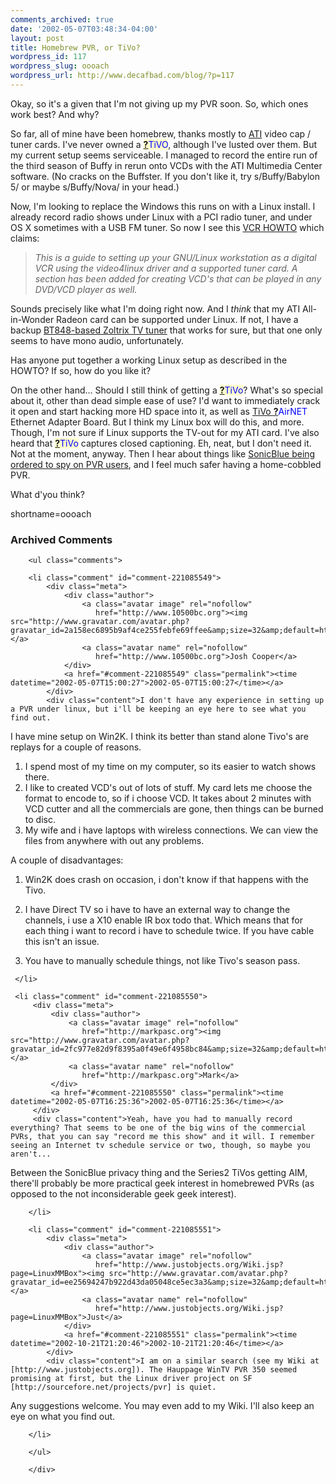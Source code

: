 ```yaml
---
comments_archived: true
date: '2002-05-07T03:48:34-04:00'
layout: post
title: Homebrew PVR, or TiVo?
wordpress_id: 117
wordpress_slug: oooach
wordpress_url: http://www.decafbad.com/blog/?p=117
---
```

<p>Okay, so it's a given that I'm not giving up my PVR soon.  So, which ones work best?  And why?</p>
<p>So far, all of mine have been homebrew, thanks mostly to <a href="http://www.ati.com">ATI</a> video cap / tuner cards.  I've never owned a <span style='background : #FFFFCE;'><a href="http://www.decafbad.com/twiki/bin/edit/Main/TiVO?topicparent=Main.FilterData"><b>?</b></a><font color="#0000FF">TiVO</font></span>, although I've lusted over them.  But my current setup seems serviceable.  I managed to record the entire run of the third season of Buffy in rerun onto VCDs with the ATI Multimedia Center software.  (No cracks on the Buffster.  If you don't like it, try s/Buffy/Babylon 5/ or maybe s/Buffy/Nova/ in your head.)</p>
<p>Now, I'm looking to replace the Windows this runs on with a Linux install.  I already record radio shows under Linux with a PCI radio tuner, and under OS X sometimes with a USB FM tuner.  So now I see this <a href="http://www.tldp.org/HOWTO/VCR-HOWTO.html">VCR HOWTO</a> which claims:<blockquote><i> This is a guide to setting up your GNU/Linux workstation as a digital VCR using the video4linux driver and a supported tuner card. A section has been added for creating VCD's that can be played in any DVD/VCD player as well.</i></blockquote>Sounds precisely like what I'm doing right now.  And I <i>think</i> that my ATI All-in-Wonder Radeon card can be supported under Linux.  If not, I have a backup <a href="http://www.zoltrix-int.com/products/video/8MMZXGENIE.htm">BT848-based Zoltrix TV tuner</a> that works for sure, but that one only seems to have mono audio, unfortunately.</p>
<p>Has anyone put together a working Linux setup as described in the HOWTO?  If so, how do you like it?</p>
<p>On the other hand...  Should I still think of getting a <span style='background : #FFFFCE;'><a href="http://www.decafbad.com/twiki/bin/edit/Main/TiVo?topicparent=Main.FilterData"><b>?</b></a><font color="#0000FF">TiVo</font></span>?  What's so special about it, other than dead simple ease of use?  I'd want to immediately crack it open and start hacking more HD space into it, as well as <a href="http://www.9thtee.com/tivoairnet.htm">TiVo <span style='background : #FFFFCE;'><a href="http://www.decafbad.com/twiki/bin/edit/Main/AirNET?topicparent=Main.FilterData"><b>?</b></a><font color="#0000FF">AirNET</font></span> Ethernet Adapter Board</a>.  But I think my Linux box will do this, and more.  Though, I'm not sure if Linux supports the TV-out for my ATI card.  I've also heard that <span style='background : #FFFFCE;'><a href="http://www.decafbad.com/twiki/bin/edit/Main/TiVo?topicparent=Main.FilterData"><b>?</b></a><font color="#0000FF">TiVo</font></span> captures closed captioning.  Eh, neat, but I don't need it.  Not at the moment, anyway.  Then I hear about things like <a href="http://www.google.com/search?hl=en&amp;q=sonicblue+spy">SonicBlue being ordered to spy on PVR users</a>, and I feel much safer having a home-cobbled PVR.</p>
<p>What d'you think?</p>
<!--more-->
shortname=oooach

<div id="comments" class="comments archived-comments">
            <h3>Archived Comments</h3>
            
        <ul class="comments">
            
        <li class="comment" id="comment-221085549">
            <div class="meta">
                <div class="author">
                    <a class="avatar image" rel="nofollow" 
                       href="http://www.10500bc.org"><img src="http://www.gravatar.com/avatar.php?gravatar_id=2a158ec6895b9af4ce255febfe69ffee&amp;size=32&amp;default=http://mediacdn.disqus.com/1320279820/images/noavatar32.png"/></a>
                    <a class="avatar name" rel="nofollow" 
                       href="http://www.10500bc.org">Josh Cooper</a>
                </div>
                <a href="#comment-221085549" class="permalink"><time datetime="2002-05-07T15:00:27">2002-05-07T15:00:27</time></a>
            </div>
            <div class="content">I don't have any experience in setting up a PVR under linux, but i'll be keeping an eye here to see what you find out.

I have mine setup on Win2K. I think its better than stand alone Tivo's are replays for a couple of reasons.
1. I spend most of my time on my computer, so its easier to watch shows there.
2. I like to created VCD's out of lots of stuff. My card lets me choose the format to encode to, so if i choose VCD. It takes about 2 minutes with VCD cutter and all the commercials are gone, then things can be burned to disc.
3. My wife and i have laptops with wireless connections. We can view the files from anywhere with out any problems.

A couple of disadvantages:
1. Win2K does crash on occasion, i don't know if that happens with the Tivo.
2. I have Direct TV so i have to have an external way to change the channels, i use a X10 enable IR box todo that. Which means that for each thing i want to record i have to schedule twice. If you have cable this isn't an issue.
3. You have to manually schedule things, not like Tivo's season pass.</div>
            
        </li>
    
        <li class="comment" id="comment-221085550">
            <div class="meta">
                <div class="author">
                    <a class="avatar image" rel="nofollow" 
                       href="http://markpasc.org"><img src="http://www.gravatar.com/avatar.php?gravatar_id=2fc977e82d9f8395a0f49e6f4958bc84&amp;size=32&amp;default=http://mediacdn.disqus.com/1320279820/images/noavatar32.png"/></a>
                    <a class="avatar name" rel="nofollow" 
                       href="http://markpasc.org">Mark</a>
                </div>
                <a href="#comment-221085550" class="permalink"><time datetime="2002-05-07T16:25:36">2002-05-07T16:25:36</time></a>
            </div>
            <div class="content">Yeah, have you had to manually record everything? That seems to be one of the big wins of the commercial PVRs, that you can say "record me this show" and it will. I remember seeing an Internet tv schedule service or two, though, so maybe you aren't...

Between the SonicBlue privacy thing and the Series2 TiVos getting AIM, there'll probably be more practical geek interest in homebrewed PVRs (as opposed to the not inconsiderable geek geek interest).</div>
            
        </li>
    
        <li class="comment" id="comment-221085551">
            <div class="meta">
                <div class="author">
                    <a class="avatar image" rel="nofollow" 
                       href="http://www.justobjects.org/Wiki.jsp?page=LinuxMMBox"><img src="http://www.gravatar.com/avatar.php?gravatar_id=ee25694247b922d43da05048ce5ec3a3&amp;size=32&amp;default=http://mediacdn.disqus.com/1320279820/images/noavatar32.png"/></a>
                    <a class="avatar name" rel="nofollow" 
                       href="http://www.justobjects.org/Wiki.jsp?page=LinuxMMBox">Just</a>
                </div>
                <a href="#comment-221085551" class="permalink"><time datetime="2002-10-21T21:20:46">2002-10-21T21:20:46</time></a>
            </div>
            <div class="content">I am on a similar search (see my Wiki at [http://www.justobjects.org]). The Hauppage WinTV PVR 350 seemed promising at first, but the Linux driver project on SF [http://sourcefore.net/projects/pvr] is quiet.
Any suggestions welcome. You may even add to my Wiki. I'll also keep an eye on what you find out.</div>
            
        </li>
    
        </ul>
    
        </div>
    